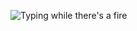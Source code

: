 
![Typing while there's a fire](https://64.media.tumblr.com/1fc81a5126cad41b6b4c7738598b0228/tumblr_nerwu3jiu11sgl0ajo1_500.gifv)


<!---
JohnathanBaldera/JohnathanBaldera is a ✨ special ✨ repository because its `README.md` (this file) appears on your GitHub profile.
You can click the Preview link to take a look at your changes.
--->
